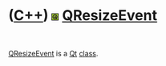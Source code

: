 
 

 

 

 

 

([C++](Cpp.md)) ![Qt](PicQt.png) [QResizeEvent](CppQResizeEvent.md)
=====================================================================

 

[QResizeEvent](CppQResizeEvent.md) is a [Qt](CppQt.md)
[class](CppClass.md).

 

 

 

 

 

 

